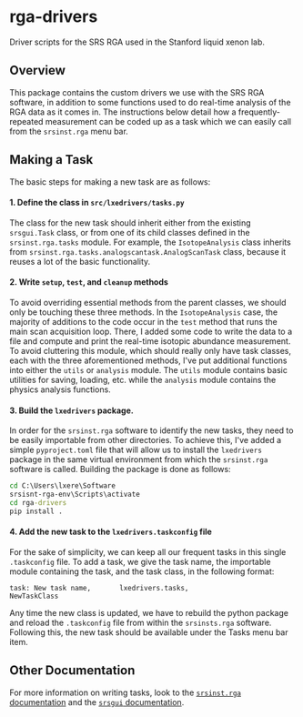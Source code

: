 # rga-drivers
Driver scripts for the SRS RGA used in the Stanford liquid xenon lab.

## Overview
This package contains the custom drivers we use with the SRS RGA software, in addition to some functions used to do real-time analysis of the RGA data as it comes in. The instructions below detail how a frequently-repeated measurement can be coded up as a task which we can easily call from the `srsinst.rga` menu bar.

## Making a Task
The basic steps for making a new task are as follows:
#### 1. Define the class in `src/lxedrivers/tasks.py`
The class for the new task should inherit either from the existing `srsgui.Task` class, or from one of its child classes defined in the `srsinst.rga.tasks` module. For example, the `IsotopeAnalysis` class inherits from `srsinst.rga.tasks.analogscantask.AnalogScanTask` class, because it reuses a lot of the basic functionality.
#### 2. Write `setup`, `test`, and `cleanup` methods
To avoid overriding essential methods from the parent classes, we should only be touching these three methods. In the `IsotopeAnalysis` case, the majority of additions to the code occur in the `test` method that runs the main scan acquisition loop. There, I added some code to write the data to a file and compute and print the real-time isotopic abundance measurement. To avoid cluttering this module, which should really only have task classes, each with the three aforementioned methods, I've put additional functions into either the `utils` or `analysis` module. The `utils` module contains basic utilities for saving, loading, etc. while the `analysis` module contains the physics analysis functions.
#### 3. Build the `lxedrivers` package.
In order for the `srsinst.rga` software to identify the new tasks, they need to be easily importable from other directories. To achieve this, I've added a simple `pyproject.toml` file that will allow us to install the `lxedrivers` package in the same virtual environment from which the `srsinst.rga` software is called. Building the package is done as follows:
```cmd
cd C:\Users\lxere\Software
srsisnt-rga-env\Scripts\activate
cd rga-drivers
pip install .
```
#### 4. Add the new task to the `lxedrivers.taskconfig` file
For the sake of simplicity, we can keep all our frequent tasks in this single `.taskconfig` file. To add a task, we give the task name, the importable module containing the task, and the task class, in the following format:
```
task: New task name,       lxedrivers.tasks,				  NewTaskClass
```
Any time the new class is updated, we have to rebuild the python package and reload the `.taskconfig` file from within the `srsinsts.rga` software. Following this, the new task should be available under the Tasks menu bar item.

## Other Documentation
For more information on writing tasks, look to the [`srsinst.rga` documentation](https://thinksrs.github.io/srsinst.rga/index.html) and the [`srsgui` documentation](https://thinksrs.github.io/srsgui/index.html).

